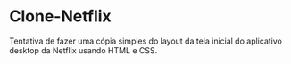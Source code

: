 # Clone-Netflix
Tentativa de fazer uma cópia simples do layout da tela inicial do aplicativo desktop da Netflix usando HTML e CSS.
